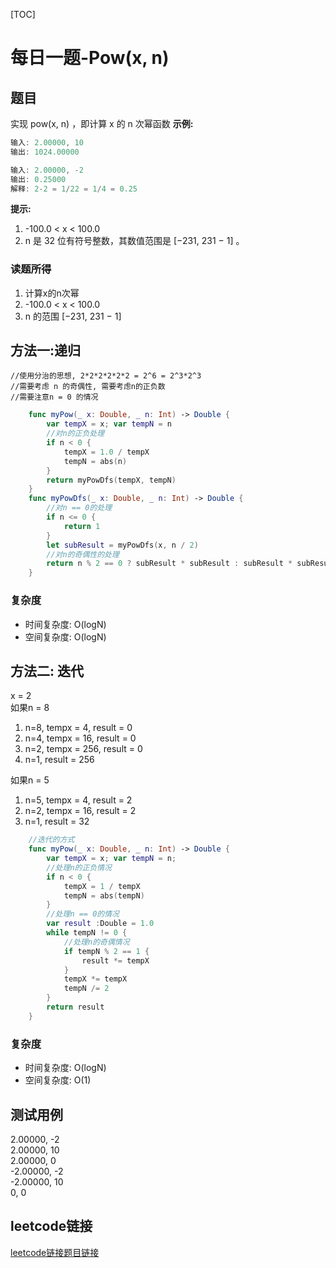 [TOC]

# 每日一题-Pow(x, n)

## 题目
实现 pow(x, n) ，即计算 x 的 n 次幂函数
**示例:**  
```java
输入: 2.00000, 10
输出: 1024.00000

输入: 2.00000, -2
输出: 0.25000
解释: 2-2 = 1/22 = 1/4 = 0.25
```

**提示:**
1. -100.0 < x < 100.0
2. n 是 32 位有符号整数，其数值范围是 [−231, 231 − 1] 。

### 读题所得
1. 计算x的n次幂
2. -100.0 < x < 100.0
3. n 的范围 [−231, 231 − 1]

## 方法一:递归
    //使用分治的思想, 2*2*2*2*2*2 = 2^6 = 2^3*2^3
    //需要考虑 n 的奇偶性, 需要考虑n的正负数
    //需要注意n = 0 的情况
```swift
    func myPow(_ x: Double, _ n: Int) -> Double {
        var tempX = x; var tempN = n
        //对n的正负处理
        if n < 0 {
            tempX = 1.0 / tempX
            tempN = abs(n)
        }
        return myPowDfs(tempX, tempN)
    }
    func myPowDfs(_ x: Double, _ n: Int) -> Double {
        //对n == 0的处理
        if n <= 0 {
            return 1
        }
        let subResult = myPowDfs(x, n / 2)
        //对n的奇偶性的处理
        return n % 2 == 0 ? subResult * subResult : subResult * subResult * x
    }
```
### 复杂度
* 时间复杂度: O(logN)
* 空间复杂度: O(logN)

## 方法二: 迭代
x = 2  
如果n = 8  
1. n=8,  tempx = 4,  result = 0  
2. n=4, tempx = 16, result = 0  
3. n=2,  tempx = 256, result = 0  
4. n=1,  result = 256  

如果n = 5  
1. n=5,  tempx = 4, result = 2  
2. n=2, tempx = 16, result = 2
3. n=1,  result = 32
```swift
    //迭代的方式
    func myPow(_ x: Double, _ n: Int) -> Double {
        var tempX = x; var tempN = n;
        //处理n的正负情况
        if n < 0 {
            tempX = 1 / tempX
            tempN = abs(tempN)
        }
        //处理n == 0的情况
        var result :Double = 1.0
        while tempN != 0 {
            //处理n的奇偶情况
            if tempN % 2 == 1 {
                result *= tempX
            }
            tempX *= tempX
            tempN /= 2
        }
        return result
    }
```
### 复杂度
* 时间复杂度: O(logN)
* 空间复杂度: O(1)

## 测试用例
2.00000, -2  
2.00000, 10  
2.00000,  0  
-2.00000, -2  
-2.00000, 10  
0, 0  

## leetcode链接
[leetcode链接题目链接](https://leetcode-cn.com/problems/powx-n/) 